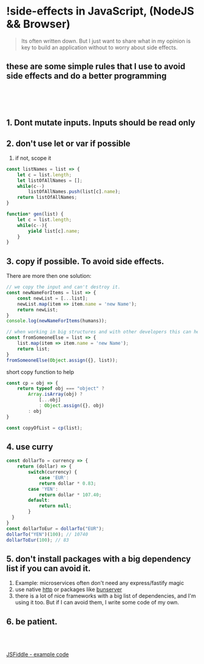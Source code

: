 # !side-effects in JavaScript, (NodeJS && Browser)

> Its often written down. But I just want to share what in my opinion is key to build an application without to worry about side effects.
> 
## these are some simple rules that I use to avoid side effects and do a better programming
<br>
<br>
<br>

## 1. Dont mutate inputs. Inputs should be read only
## 2. don't use let or var if possible
   1. if not, scope it
```js 
const listNames = list => {
    let c = list.length;
    let listOfAllNames = [];
    while(c--)
        listOfAllNames.push(list[c].name);
    return listOfAllNames;
}

function* gen(list) {
    let c = list.length;
    while(c--){
        yield list[c].name;
    }
}
```
## 3. copy if possible. To avoid side effects.
There are more then one solution:

```js
// we copy the input and can't destroy it.
const newNameForItems = list => {
    const newList = [...list];
    newList.map(item => item.name = 'new Name');
    return newList;
}
console.log(newNameForItems(humans));
```

```js
// when working in big structures and with other developers this can help you, when you not quite understand what is happening.
const fromSomeoneElse = list => {
    list.map(item => item.name = 'new Name');
    return list;
}
fromSomeoneElse(Object.assign({}, list));
```


short copy function to help
```js
const cp = obj => {
    return typeof obj === "object" ?
        Array.isArray(obj) ? 
            [...obj] 
            : Object.assign({}, obj) 
        : obj
}

const copyOfList = cp(list);
```

## 4. use curry
```js
const dollarTo = currency => {
	return (dollar) => {
        switch(currency) {
            case 'EUR':
            return dollar * 0.83;
        case 'YEN':
            return dollar * 107.40;
        default:
            return null;
        }
  }
}
const dollarToEur = dollarTo("EUR");
dollarTo("YEN")(100); // 10740
dollarToEur(100); // 83
```

## 5. don't install packages with a big dependency list if you can avoid it.
   1. Example: microservices often don't need any express/fastify magic
   2. use native [http](https://nodejs.org/api/http.html) or packages like [bunserver](https://www.npmjs.com/package/bunserver)
   3. there is a lot of nice frameworks with a big list of dependencies, and I'm using it too. But if I can avoid them, I write some code of my own.
## 6. be patient.

<br>
<br>

[JSFiddle - example code](https://jsfiddle.net/6pnoe9by/7/)
